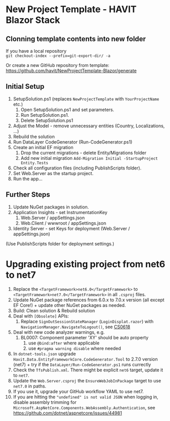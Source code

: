 ﻿# New Project Template - HAVIT Blazor Stack

## Clonning template contents into new folder
If you have a local repository   
`git checkout-index --prefix=git-export-dir/ -a`

Or create a new GitHub repository from template:  
https://github.com/havit/NewProjectTemplate-Blazor/generate

## Initial Setup
1. SetupSolution.ps1 (replaces `NewProjectTemplate` with `YourProjectName` etc.)
   1. Open SetupSolution.ps1 and set parameters.
   1. Run SetupSolution.ps1.
   1. Delete SetupSolution.ps1
1. Adjust the Model - remove unnecessary entities (Country, Localizations, ...)
1. Rebuild the solution
1. Run DataLayer CodeGenerator (Run-CodeGenerator.ps1)
1. Create an initial EF migration
   1. Drop the current migrations - delete Entity/Migrations folder
   1. Add new initial migration `Add-Migration Initial -StartupProject Entity.Tests`
1. Check all configuration files (including PublishScripts folder).
1. Set Web.Server as the startup project.
1. Run the app...

## Further Steps
1. Update NuGet packages in solution.
1. Application Insights - set InstrumentationKey
	1. Web.Server / appSettings.json
    2. Web.Client / wwwroot / appSettings.json
2. Identity Server - set Keys for deployment (Web.Server / appSettings.json)

(Use PublishScripts folder for deployment settings.)

# Upgrading existing project from net6 to net7
1. Replace the `<TargetFramework>net6.0</TargetFramework>` to `<TargetFramework>net7.0</TargetFramework>` in all `.csproj` files.
1. Update NuGet package references from 6.0.x to 7.0.x version (all except EF Core!) + update other NuGet packages as needed.
1. Build: Clean solution & Rebuild solution
1. Deal with `[Obsolete]` APIs:
    1. Replace `SignOutSessionStateManager` (`LoginDisplat.razor`) with `NavigationManager.NavigateToLogout()`, see [CS0618](https://learn.microsoft.com/en-us/dotnet/csharp/language-reference/compiler-messages/cs0618)
1. Deal with new code analyzer warnings, e.g.
    1. BL0007: Component parameter 'XY' should be auto property
        1. use `@bind:after` where applicable
		1. use `#pragma warning disable` where needed
1. In `dotnet-tools.json` upgrade `Havit.Data.EntityFrameworkCore.CodeGenerator.Tool` to 2.7.0 version (net7) + try if the `DataLayer/Run-CodeGenerator.ps1` runs currectly
1. Check the `TfsPublish.xml`. There might be explicit `net6` target, update it to `net7`.
1. Update the `Web.Server.csproj` the `EnsureWebJobInPackage` target to use `net7.0` in paths.
1. If you use it, upgrade your GitHub workflow YAML to use net7.
1. If you are hitting the `"undefined" is not valid JSON` when logging in, disable assembly trimming for `Microsoft.AspNetCore.Components.WebAssembly.Authentication`, see https://github.com/dotnet/aspnetcore/issues/44981
